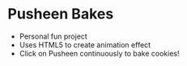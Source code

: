 # Pusheen Bakes
- Personal fun project
- Uses HTML5 to create animation effect
- Click on Pusheen continuously to bake cookies!
